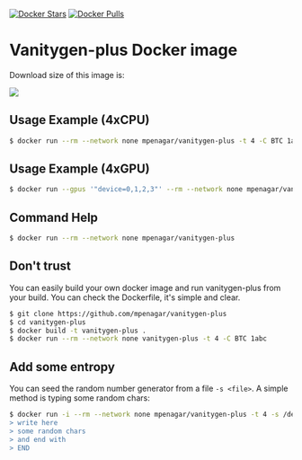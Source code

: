 [![Docker Stars](https://img.shields.io/docker/stars/mpenagar/vanitygen-plus.svg?style=flat-square)](https://hub.docker.com/r/mpenagar/vanitygen-plus/)
[![Docker Pulls](https://img.shields.io/docker/pulls/mpenagar/vanitygen-plus.svg?style=flat-square)](https://hub.docker.com/r/mpenagar/vanitygen-plus/)


Vanitygen-plus Docker image
====================

Download size of this image is:

[![](https://images.microbadger.com/badges/image/mpenagar/vanitygen-plus.svg)](http://microbadger.com/images/mpenagar/vanitygen-plus "Get your own image badge on microbadger.com")

Usage Example (4xCPU)
-------------------

```bash
$ docker run --rm --network none mpenagar/vanitygen-plus -t 4 -C BTC 1abc
```

Usage Example (4xGPU)
-------------------

```bash
$ docker run --gpus '"device=0,1,2,3"' --rm --network none mpenagar/vanitygen-plus -D 0:0 -D 0:1 -D 0:2 -D 0:3 -C BTC 1abc
```

Command Help
-------------

```bash
$ docker run --rm --network none mpenagar/vanitygen-plus
```

Don't trust
-----------

You can easily build your own docker image and run vanitygen-plus from your build. You can check the Dockerfile, it's simple and clear.

```bash
$ git clone https://github.com/mpenagar/vanitygen-plus
$ cd vanitygen-plus
$ docker build -t vanitygen-plus .
$ docker run --rm --network none vanitygen-plus -t 4 -C BTC 1abc
```

Add some entropy
----------------

You can seed the random number generator from a file `-s <file>`. A simple method is typing some random chars:

```bash
$ docker run -i --rm --network none mpenagar/vanitygen-plus -t 4 -s /dev/stdin -C BTC 1abc << END
> write here
> some random chars
> and end with
> END
```
